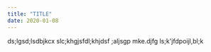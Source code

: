 ```yaml
---
title: "TITLE"
date: 2020-01-08
---
```


ds;lgsd;lsdbjkcx
slc;khgjsfdl;khjdsf
;aljsgp mke.djfg
ls;k'jfdpoijl,bl;k
